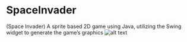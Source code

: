 # SpaceInvader
(Space Invader) A sprite based 2D game using Java, utilizing the Swing widget to generate the game’s graphics
![alt text](https://i.imgur.com/mC4AOML.png)

